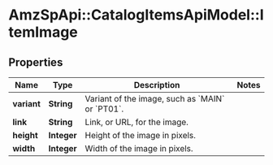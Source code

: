 # AmzSpApi::CatalogItemsApiModel::ItemImage

## Properties
Name | Type | Description | Notes
------------ | ------------- | ------------- | -------------
**variant** | **String** | Variant of the image, such as &#x60;MAIN&#x60; or &#x60;PT01&#x60;. | 
**link** | **String** | Link, or URL, for the image. | 
**height** | **Integer** | Height of the image in pixels. | 
**width** | **Integer** | Width of the image in pixels. | 

